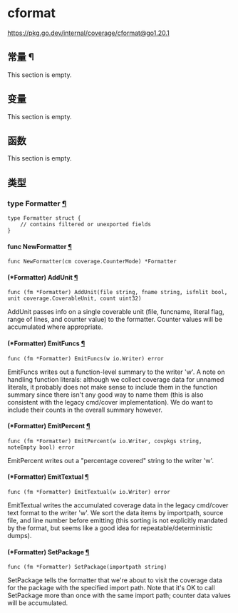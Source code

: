 # cformat

https://pkg.go.dev/internal/coverage/cformat@go1.20.1






  
  
  
  

## 常量 ¶

This section is empty.

## 变量

This section is empty.

## 函数

This section is empty.

## 类型

### type Formatter [¶](https://pkg.go.dev/internal/coverage/cformat@go1.20.1#Formatter)

```
type Formatter struct {
	// contains filtered or unexported fields
}
```

#### func NewFormatter [¶](https://pkg.go.dev/internal/coverage/cformat@go1.20.1#NewFormatter)

```
func NewFormatter(cm coverage.CounterMode) *Formatter
```

#### (*Formatter) AddUnit [¶](https://pkg.go.dev/internal/coverage/cformat@go1.20.1#Formatter.AddUnit)

```
func (fm *Formatter) AddUnit(file string, fname string, isfnlit bool, unit coverage.CoverableUnit, count uint32)
```

AddUnit passes info on a single coverable unit (file, funcname, literal flag, range of lines, and counter value) to the formatter. Counter values will be accumulated where appropriate.

#### (*Formatter) EmitFuncs [¶](https://pkg.go.dev/internal/coverage/cformat@go1.20.1#Formatter.EmitFuncs)

```
func (fm *Formatter) EmitFuncs(w io.Writer) error
```

EmitFuncs writes out a function-level summary to the writer 'w'. A note on handling function literals: although we collect coverage data for unnamed literals, it probably does not make sense to include them in the function summary since there isn't any good way to name them (this is also consistent with the legacy cmd/cover implementation). We do want to include their counts in the overall summary however.

#### (*Formatter) EmitPercent [¶](https://pkg.go.dev/internal/coverage/cformat@go1.20.1#Formatter.EmitPercent)

```
func (fm *Formatter) EmitPercent(w io.Writer, covpkgs string, noteEmpty bool) error
```

EmitPercent writes out a "percentage covered" string to the writer 'w'.

#### (*Formatter) EmitTextual [¶](https://pkg.go.dev/internal/coverage/cformat@go1.20.1#Formatter.EmitTextual)

```
func (fm *Formatter) EmitTextual(w io.Writer) error
```

EmitTextual writes the accumulated coverage data in the legacy cmd/cover text format to the writer 'w'. We sort the data items by importpath, source file, and line number before emitting (this sorting is not explicitly mandated by the format, but seems like a good idea for repeatable/deterministic dumps).

#### (*Formatter) SetPackage [¶](https://pkg.go.dev/internal/coverage/cformat@go1.20.1#Formatter.SetPackage)

```
func (fm *Formatter) SetPackage(importpath string)
```

SetPackage tells the formatter that we're about to visit the coverage data for the package with the specified import path. Note that it's OK to call SetPackage more than once with the same import path; counter data values will be accumulated.